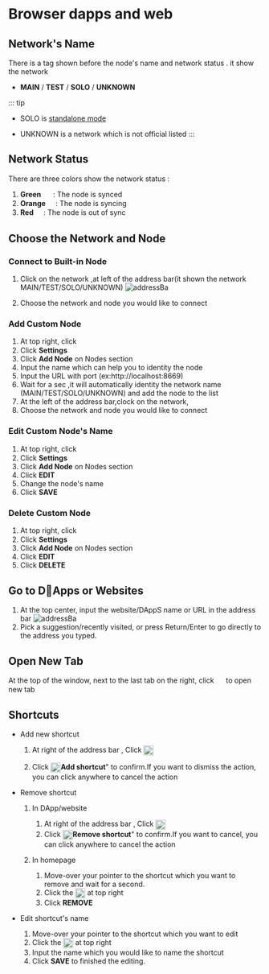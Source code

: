 # Browser dapps and web
##  Network's Name
 There is a tag shown before the node's name and network status . it show the network  
*   **MAIN**  /  **TEST** / **SOLO** / **UNKNOWN**

::: tip
- SOLO is [standalone mode](/thor/get-started/installation.md#sub-commands)

- UNKNOWN is a network which is not official listed 
:::

## Network Status 
 There are three colors show the network status : 
 1.  **Green** <img src="~@public/images/sync/synced.png"  height = "16px" align=center /> :  The node is synced
 2.   **Orange** <img src="~@public/images/sync/syncing.png"  height = "16px" align=center />: The node is  syncing 
 3. **Red** <img src="~@public/images/sync/out-of-sync.png"  height = "16px" align=center />:  The node is out of sync 

## Choose the Network and Node 
### Connect to Built-in Node
1. Click on the network ,at left of the address bar(it shown the network MAIN/TEST/SOLO/UNKNOWN)
![addressBa](~@public/images/sync/address-bar.png)

2. Choose the network and node you would like to connect

### Add  Custom Node 
1. At top right, click  <img src="~@public/images/sync/menu.png" width = "16px" height = "16px" align=center />
2. Click **Settings** 
3. Click **Add Node** on Nodes section
4. Input the name which can help you to identity the node 
5. Input the URL with port (ex:http://localhost:8669)
6. Wait for a sec ,it will automatically identity the network name (MAIN/TEST/SOLO/UNKNOWN) and add the node to the list
7. At the left of the address bar,clock on the network, 
8. Choose the network and node you would like to connect
    
### Edit  Custom Node's Name
    
1. At top right, click  <img src="~@public/images/sync/menu.png" width = "16px" height = "16px" align=center />
2. Click **Settings** 
3. Click **Add Node** on Nodes section
4. Click **EDIT** 
5. Change the node's name
6. Click **SAVE**
    
### Delete  Custom Node
    
1. At top right, click  <img src="~@public/images/sync/menu.png" width = "16px" height = "16px" align=center />
2. Click **Settings** 
3. Click  **Add Node** on Nodes section
4. Click **EDIT** 
5. Click **DELETE**

## Go to DApps or Websites
1. At the top center, input the website/DAppS name or URL in the address bar
![addressBa](~@public/images/sync/address-bar.png)
2. Pick a suggestion/recently visited, or press Return/Enter to go directly to the address you typed.

## Open New Tab 
At the top of the window, next to the last tab on the right, click <img src="~@public/images/sync/new-tab.png" width = "16px" height = "16px" align=center /> to open new tab

## Shortcuts  
*  Add new shortcut 
    1. At right of the address bar , Click <img src="~@public/images/sync/add-shortcut.png"  height = "20px" align=center />

    2. Click <img src="~@public/images/sync/add-shortcut.png"  height = "20px" align=center />**Add shortcut**" to confirm.If you want to dismiss the action, you can click anywhere to cancel the action

* Remove shortcut
    1. In DApp/website
        1. At right of the address bar , Click <img src="~@public/images/sync/remove-shortcut.png"  height = "20px" align=center />
        2. Click <img src="~@public/images/sync/remove-shortcut.png"  height = "20px" align=center />**Remove shortcut**" to confirm.If you want to cancel, you can click anywhere to cancel the action

    2. In homepage
        1. Move-over your pointer to the shortcut which you want to remove and wait for a second.
        2. Click the <img src="~@public/images/sync/edit.png"  height = "20px" align=center /> at top right 
        3. Click **REMOVE**

* Edit shortcut's name
     1. Move-over your pointer to the shortcut which you want to edit
     2. Click the <img src="~@public/images/sync/edit.png"  height = "20px" align=center /> at top right 
     3. Input the name which you would like to name the shortcut
     4. Click **SAVE** to finished the editing.
